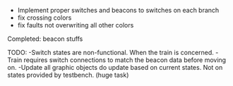 - Implement proper switches and beacons to switches on each branch
- fix crossing colors
- fix faults not overwriting all other colors


Completed:
beacon stuffs

TODO:
-Switch states are non-functional. When the train is concerned.
-Train requires switch connections to match the beacon data before moving on.
-Update all graphic objects do update based on current states. Not on states provided by testbench. (huge task)